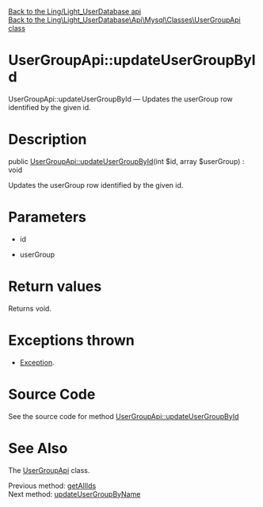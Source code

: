 [Back to the Ling/Light_UserDatabase api](https://github.com/lingtalfi/Light_UserDatabase/blob/master/doc/api/Ling/Light_UserDatabase.md)<br>
[Back to the Ling\Light_UserDatabase\Api\Mysql\Classes\UserGroupApi class](https://github.com/lingtalfi/Light_UserDatabase/blob/master/doc/api/Ling/Light_UserDatabase/Api/Mysql/Classes/UserGroupApi.md)


UserGroupApi::updateUserGroupById
================



UserGroupApi::updateUserGroupById — Updates the userGroup row identified by the given id.




Description
================


public [UserGroupApi::updateUserGroupById](https://github.com/lingtalfi/Light_UserDatabase/blob/master/doc/api/Ling/Light_UserDatabase/Api/Mysql/Classes/UserGroupApi/updateUserGroupById.md)(int $id, array $userGroup) : void




Updates the userGroup row identified by the given id.




Parameters
================


- id

    

- userGroup

    


Return values
================

Returns void.


Exceptions thrown
================

- [Exception](http://php.net/manual/en/class.exception.php).&nbsp;







Source Code
===========
See the source code for method [UserGroupApi::updateUserGroupById](https://github.com/lingtalfi/Light_UserDatabase/blob/master/Api/Mysql/Classes/UserGroupApi.php#L150-L156)


See Also
================

The [UserGroupApi](https://github.com/lingtalfi/Light_UserDatabase/blob/master/doc/api/Ling/Light_UserDatabase/Api/Mysql/Classes/UserGroupApi.md) class.

Previous method: [getAllIds](https://github.com/lingtalfi/Light_UserDatabase/blob/master/doc/api/Ling/Light_UserDatabase/Api/Mysql/Classes/UserGroupApi/getAllIds.md)<br>Next method: [updateUserGroupByName](https://github.com/lingtalfi/Light_UserDatabase/blob/master/doc/api/Ling/Light_UserDatabase/Api/Mysql/Classes/UserGroupApi/updateUserGroupByName.md)<br>

